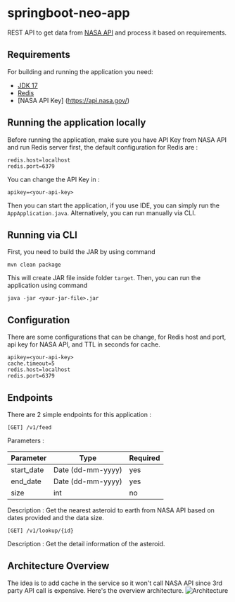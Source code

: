 # springboot-neo-app

REST API to get data from [NASA API](https://api.nasa.gov/) and process it based on requirements.

## Requirements

For building and running the application you need:

- [JDK 17](https://jdk.java.net/17/)
- [Redis](https://redis.io/docs/install/install-stack/)
- [NASA API Key] (https://api.nasa.gov/)

## Running the application locally

Before running the application, make sure you have API Key from NASA API and run Redis server first, the default configuration for Redis are :
```
redis.host=localhost
redis.port=6379
```
You can change the API Key in :
```
apikey=<your-api-key>
```

Then you can start the application, if you use IDE, you can simply run the `AppApplication.java`.
Alternatively, you can run manually via CLI.

## Running via CLI
First, you need to build the JAR by using command 
```shell
mvn clean package
```
This will create JAR file inside folder `target`. Then, you can run the application using command 
```shell
java -jar <your-jar-file>.jar
```

## Configuration
There are some configurations that can be change, for Redis host and port, api key for NASA API, and TTL in seconds for cache.
```
apikey=<your-api-key>
cache.timeout=5
redis.host=localhost
redis.port=6379
```

## Endpoints
There are 2 simple endpoints for this application :
```
[GET] /v1/feed
```
Parameters :

| Parameter  | Type              | Required |
|------------|-------------------|----------|
| start_date | Date (dd-mm-yyyy) | yes      |
| end_date   | Date (dd-mm-yyyy) | yes      |
| size       | int               | no       |

Description :
Get the nearest asteroid to earth from NASA API based on dates provided and the data size.

```
[GET] /v1/lookup/{id}
```

Description :
Get the detail information of the asteroid.

## Architecture Overview
The idea is to add cache in the service so it won't call NASA API since 3rd party API call is expensive. Here's the overview architecture.
![Architecture](https://i.ibb.co/Qv3534B/Screen-Shot-2024-03-12-at-01-15-28.png)